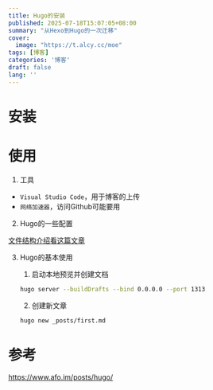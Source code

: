 ```yaml
---
title: Hugo的安装
published: 2025-07-18T15:07:05+08:00
summary: "从Hexo到Hugo的一次迁移"
cover:
  image: "https://t.alcy.cc/moe"
tags: [博客]
categories: '博客'
draft: false 
lang: ''
---
```

# 安装


# 使用
1. 工具
- `Visual Studio Code`，用于博客的上传
- `网络加速器`，访问Github可能要用

2. Hugo的一些配置

[文件结构介绍看这篇文章](https://www.docx.net.cn/zh-cn/posts/hugo/directory/)





3. Hugo的基本使用

   1. 启动本地预览并创建文档
   ``` bash
   hugo server --buildDrafts --bind 0.0.0.0 --port 1313
   ```
   2. 创建新文章

   ``` bash
   hugo new _posts/first.md
   ```


# 参考
<https://www.afo.im/posts/hugo/>